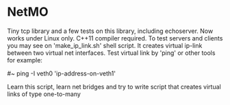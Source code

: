 # NetMO

Tiny tcp library and a few tests on this library, including echoserver.
Now works under Linux only. 
C++11 compiler required.
To test servers and clients you may see on 'make_ip_link.sh' shell script.
It creates virtual ip-link between two virtual net interfaces.
Test virtual link by 'ping' or other tools for example:

#~ ping -I veth0 'ip-address-on-veth1' 

Learn this script, learn net bridges and try to write script that creates virtual links of type one-to-many
